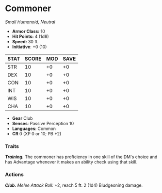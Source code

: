 # Commoner

*Small Humanoid, Neutral*

- **Armor Class:** 10
- **Hit Points:** 4 (1d8)
- **Speed:** 30 ft.
- **Initiative**: +0 (10)

|STAT|SCORE|MOD|SAVE|
| --- | --- | --- | ---- |
| STR | 10 | +0 | +0 |
| DEX | 10 | +0 | +0 |
| CON | 10 | +0 | +0 |
| INT | 10 | +0 | +0 |
| WIS | 10 | +0 | +0 |
| CHA | 10 | +0 | +0 |

- **Gear** Club
- **Senses**: Passive Perception 10
- **Languages**: Common
- **CR** 0 (XP 0 or 10; PB +2)

### Traits

***Training.*** The commoner has proficiency in one skill of the DM's choice and has Advantage whenever it makes an ability check using that skill.


### Actions

***Club.*** *Melee Attack Roll:* +2, reach 5 ft. 2 (1d4) Bludgeoning damage.
